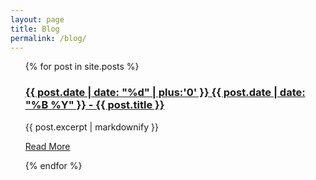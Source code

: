 ```yaml
---
layout: page
title: Blog
permalink: /blog/
---
```



<ul>
  {% for post in site.posts %}
      <h3><a href="{{site.baseurl}}{{ post.url }}">{{ post.date | date: "%d" | plus:'0' }} {{ post.date | date: "%B %Y" }} - {{ post.title }}</a></h3>
      <p>{{ post.excerpt | markdownify  }}</p>
      <p><a href="{{site.baseurl}}{{ post.url }}">Read More</a></p>
  {% endfor %}
</ul>
